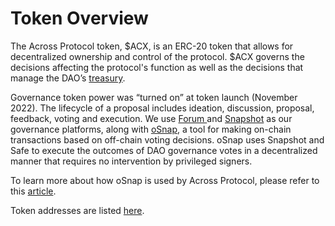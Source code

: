 # Token Overview

The Across Protocol token, $ACX, is an ERC-20 token that allows for decentralized ownership and control of the protocol. $ACX governs the decisions affecting the protocol's function as well as the decisions that manage the DAO’s [treasury](https://snapshot.org/#/acrossprotocol.eth/treasury). &#x20;

Governance token power was “turned on” at token launch (November 2022). The lifecycle of a proposal includes ideation, discussion, proposal, feedback, voting and execution. We use [Forum ](https://forum.across.to/)and [Snapshot](https://snapshot.org/#/acrossprotocol.eth/) as our governance platforms, along with [oSnap](https://uma.xyz/osnap), a tool for making on-chain transactions based on off-chain voting decisions. oSnap uses Snapshot and Safe to execute the outcomes of DAO governance votes in a decentralized manner that requires no intervention by privileged signers.

To learn more about how oSnap is used by Across Protocol, please refer to this [article](https://medium.com/across-protocol/welcome-optimistic-governance-838cc649c431).

Token addresses are listed [here](https://github.com/across-protocol/across-token/blob/master/README.md#addresses).
